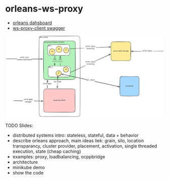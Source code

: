 # orleans-ws-proxy

- [orleans dahsboard](http://localhost:5223/)
- [ws-proxy-client swagger](http://localhost:8082/swagger/index.html)

![architecture diagram](architecture-diagram.svg)


TODO Slides:
- distributed systems intro: stateless, stateful, data + behavior
- describe orleans approach, main ideas liek: grain, silo, location transparancy, cluster provider, placement, activation, single threaded execution, state (cheap caching)
- examples: proxy, loadbalancing, ocppbridge
- architecture
- minikube demo
- show the code
